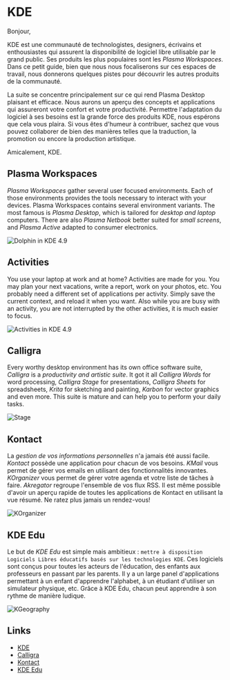 # KDE

Bonjour,

KDE est une communauté de technologistes, designers, écrivains et enthousiastes
qui assurent la disponibilité de logiciel libre utilisable par le grand public.
Ses produits les plus populaires sont les _Plasma Workspaces_. Dans ce petit
guide, bien que nous nous focaliserons sur ces espaces de travail, nous
donnerons quelques pistes pour découvrir les autres produits de la communauté.

La suite se concentre principalement sur ce qui rend Plasma Desktop plaisant
et efficace. Nous aurons un aperçu des concepts et applications qui assureront
votre confort et votre productivité. Permettre l'adaptation du logiciel à ses
besoins est la grande force des produits KDE, nous espérons que cela vous
plaira. Si vous êtes d'humeur à contribuer, sachez que vous pouvez collaborer
de bien des manières telles que la traduction, la promotion ou encore la
production artistique.

Amicalement,
KDE.

## Plasma Workspaces

_Plasma Workspaces_ gather several user focused environments. Each of those
environments provides the tools necessary to interact with your devices.
Plasma Workspaces contains several environment variants. The most famous is
_Plasma Desktop_, which is tailored for _desktop and laptop_ computers. There
are also _Plasma Netbook_ better suited for _small screens_, and _Plasma
Active_ adapted to consumer electronics.

![Dolphin in KDE 4.9](https://raw.github.com/KINFOO/kde-booklet/master/images/workspaces/kde49-dolphin_.png "Browsing files in KDE 4.9")

## Activities

You use your laptop at work and at home? Activities are made for you.
You may plan your next vacations, write a report, work on your photos, etc.
You probably need a different set of applications per activity. Simply save
the current context, and reload it when you want. Also while you are busy
with an activity, you are not interrupted by the other activities, it is
much easier to focus.

![Activities in KDE 4.9](https://raw.github.com/KINFOO/kde-booklet/master/images/workspaces/kde49-link-files-to-activities-cropped.png "Defining an activity")

## Calligra

Every worthy desktop environment has its own office software suite, _Calligra_
is a _productivity and artistic suite_. It got it all _Calligra Words_ for word
processing, _Calligra Stage_ for presentations, _Calligra Sheets_ for
spreadsheets, _Krita_ for sketching and painting, _Karbon_ for vector graphics
and even more. This suite is mature and can help you to perform your daily
tasks.

![Stage](https://raw.github.com/KINFOO/kde-booklet/master/images/calligra/stage.png "Une présentation avec Stage.")

## Kontact

La _gestion de vos informations personnelles_ n'a jamais été aussi facile.
_Kontact_ possède une application pour chacun de vos besoins. _KMail_ vous
permet de gérer vos emails en utilisant des fonctionnalités innovantes.
_KOrganizer_ vous permet de gérer votre agenda et votre liste de tâches à faire.
_Akregator_ regroupe l'ensemble de vos flux RSS. Il est même possible d'avoir
un aperçu rapide de toutes les applications de Kontact en utilisant la vue
résumé. Ne ratez plus jamais un rendez-vous!

![KOrganizer](https://raw.github.com/KINFOO/kde-booklet/master/images/kontact/korganizer.png "KOrganizer en action")

## KDE Edu

Le but de _KDE Edu_ est simple mais ambitieux : `mettre à disposition
Logiciels Libres éducatifs basés sur les technologies KDE`. Ces logiciels
sont conçus pour toutes les acteurs de l'éducation, des enfants aux
professeurs en passant par les parents. Il y a un large panel d'applications
permettant à un enfant d'apprendre l'alphabet, à un étudiant d'utiliser un
simulateur physique, etc. Grâce à KDE Edu, chacun peut apprendre à son rythme
de manière ludique.

![KGeography](https://raw.github.com/KINFOO/kde-booklet/master/images/kdeedu/kgeography.png "Apprenez la géographie")

## Links

* [KDE](http://www.kde.org)
* [Calligra](http://www.calligra.org)
* [Kontact](http://userbase.kde.org/Kontact)
* [KDE Edu](http://edu.kde.org)
